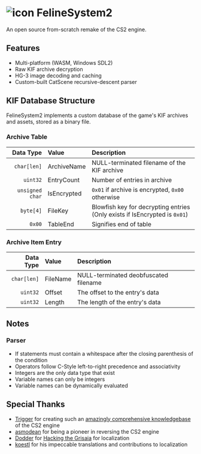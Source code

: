 # ![icon](https://i.imgur.com/fgr54yA.png) FelineSystem2

An open source from-scratch remake of the CS2 engine.

## Features

- Multi-platform (WASM, Windows SDL2)
- Raw KIF archive decryption
- HG-3 image decoding and caching
- Custom-built CatScene recursive-descent parser

## KIF Database Structure

FelineSystem2 implements a custom database of the game's KIF archives and assets, stored as a binary file.

### Archive Table

|       Data Type | Value       | Description                                                                |
| --------------: | :---------- | :------------------------------------------------------------------------- |
|     `char[len]` | ArchiveName | NULL-terminated filename of the KIF archive                                |
|        `uint32` | EntryCount  | Number of entries in archive                                               |
| `unsigned char` | IsEncrypted | `0x01` if archive is encrypted, `0x00` otherwise                           |
|       `byte[4]` | FileKey     | Blowfish key for decrypting entries (Only exists if IsEncrypted is `0x01`) |
|          `0x00` | TableEnd    | Signifies end of table                                                     |

### Archive Item Entry

|   Data Type | Value    | Description                           |
| ----------: | :------- | :------------------------------------ |
| `char[len]` | FileName | NULL-terminated deobfuscated filename |
|    `uint32` | Offset   | The offset to the entry's data        |
|    `uint32` | Length   | The length of the entry's data        |

## Notes

### Parser

- If statements must contain a whitespace after the closing parenthesis of the condition
- Operators follow C-Style left-to-right precedence and associativity
- Integers are the only data type that exist
- Variable names can only be integers
- Variable names can be dynamically evaluated

## Special Thanks

- [Trigger](https://github.com/trigger-segfault) for creating such an [amazingly comprehensive knowledgebase](https://github.com/trigger-segfault/TriggersTools.CatSystem2/wiki) of the CS2 engine
- [asmodean](http://asmodean.reverse.net/pages/exkifint.html) for being a pioneer in reversing the CS2 engine
- [Dodder](http://www.doddlercon.com/main/) for [Hacking the Grisaia](http://www.doddlercon.com/main/?p=171) for localization
- [koestl](https://twitter.com/koestl) for his impeccable translations and contributions to localization

